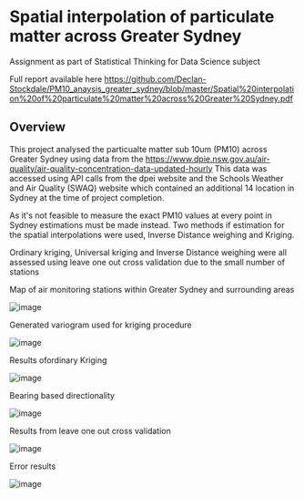 # Spatial interpolation of particulate matter across Greater Sydney

Assignment as part of Statistical Thinking for Data Science subject

Full report available here 
https://github.com/Declan-Stockdale/PM10_anaysis_greater_sydney/blob/master/Spatial%20interpolation%20of%20particulate%20matter%20across%20Greater%20Sydney.pdf

## Overview
This project analysed the particualte matter sub 10um (PM10) across Greater Sydney using data from the https://www.dpie.nsw.gov.au/air-quality/air-quality-concentration-data-updated-hourly
This data was accessed using API calls from the dpei website and the Schools Weather and Air Quality (SWAQ) website which contained an additional 14 location in Sydney at the time of project completion.

As it's not feasible to measure the exact PM10 values at every point in Sydney estimations must be made instead. Two methods if estimation for the spatial interpolations were used, Inverse Distance weighing and Kriging.

Ordinary kriging, Universal kriging and Inverse Distance weighing were all assessed using leave one out cross validation due to the small number of stations


Map of air monitoring stations within Greater Sydney and surrounding areas

![image](https://user-images.githubusercontent.com/53500810/206881394-a20bd7c6-02bc-4f13-ac34-ebb6ab3bd449.png)


Generated variogram used for kriging procedure

![image](https://user-images.githubusercontent.com/53500810/206881352-9b3104fe-8c8a-4d4e-8e7a-c92576ae45ac.png)

Results ofordinary Kriging

![image](https://user-images.githubusercontent.com/53500810/206881582-60bd710b-13c5-41f9-84e4-22771e908be8.png)

Bearing based directionality

![image](https://user-images.githubusercontent.com/53500810/206881607-167b61f1-b188-4e00-9fc9-6fb02e3e2fba.png)

Results from leave one out cross validation

![image](https://user-images.githubusercontent.com/53500810/206881637-2793d4cf-81f6-468c-ba47-c8907c8e6901.png)

Error results

![image](https://user-images.githubusercontent.com/53500810/206881654-6c7349d4-390e-4cd7-b069-2bd5cbf3e3b8.png)







